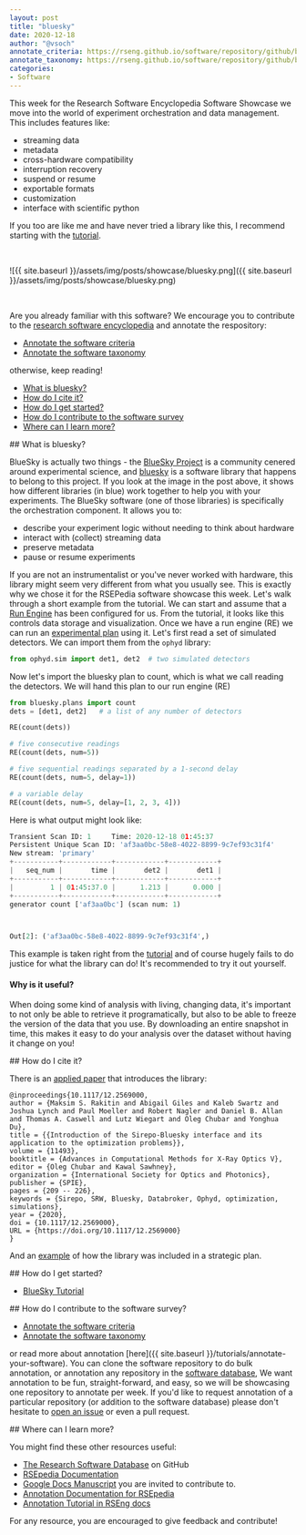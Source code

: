 ```yaml
---
layout: post
title: "bluesky"
date: 2020-12-18
author: "@vsoch"
annotate_criteria: https://rseng.github.io/software/repository/github/bluesky/bluesky/annotate-criteria/index.html
annotate_taxonomy: https://rseng.github.io/software/repository/github/bluesky/bluesky/annotate-taxonomy/
categories:
- Software
---
```


This week for the Research Software Encyclopedia Software Showcase we move into the world
of experiment orchestration and data management. This includes features like:

 - streaming data
 - metadata
 - cross-hardware compatibility
 - interruption recovery
 - suspend or resume
 - exportable formats
 - customization
 - interface with scientific python

If you too are like me and have never tried a library like this, I recommend
starting with the [tutorial](https://blueskyproject.io/bluesky/).

<br>

![{{ site.baseurl }}/assets/img/posts/showcase/bluesky.png]({{ site.baseurl }}/assets/img/posts/showcase/bluesky.png)

<br>

Are you already familiar with this software? We encourage you to contribute to the [research software encyclopedia](https://rseng.github.io/rse/tutorials/annotation/) and annotate the respository:

<ul>
<li><a href="{{ page.annotate_criteria }}" target="_blank">Annotate the software criteria</a></li>
<li><a href="{{ page.annotate_taxonomy }}" target="_blank">Annotate the software taxonomy</a></li>
</ul>

otherwise, keep reading!

<!--more--> 

 - [What is bluesky?](#what-is)
 - [How do I cite it?](#cite)
 - [How do I get started?](#getting-started)
 - [How do I contribute to the software survey](#contribute)
 - [Where can I learn more?](#learn-more)

<a id="what-is">
## What is bluesky?

BlueSky is actually two things - the [BlueSky Project](https://blueskyproject.io/) is a community cenered around
experimental science, and [bluesky](https://blueskyproject.io/bluesky/) is a software library that happens to belong
to this project. If you look at the image in the post above, it shows how different libraries (in blue) work together
to help you with your experiments. The BlueSky software (one of those libraries) is specifically the orchestration
component. It allows you to:

 - describe your experiment logic without needing to think about hardware
 - interact with (collect) streaming data
 - preserve metadata
 - pause or resume experiments

If you are not an instrumentalist or you've never worked with hardware, this library might seem very
different from what you usually see. This is exactly why we chose it for the RSEPedia software
showcase this week. Let's walk through a short example from the tutorial. We can start
and assume that a [Run Engine](https://blueskyproject.io/bluesky/tutorial.html#the-runengine) has
been configured for us. From the tutorial, it looks like this controls data storage
and visualization. Once we have a run engine (RE) we can run an [experimental plan](https://blueskyproject.io/bluesky/tutorial.html#common-experiments-plans) using it. Let's first read a set of simulated
detectors. We can import them from the `ophyd` library:

```python
from ophyd.sim import det1, det2  # two simulated detectors
```

Now let's import the bluesky plan to count, which is what we call reading the detectors.
We will hand this plan to our run engine (RE)

```python
from bluesky.plans import count
dets = [det1, det2]   # a list of any number of detectors

RE(count(dets))
```
```python
# five consecutive readings
RE(count(dets, num=5))

# five sequential readings separated by a 1-second delay
RE(count(dets, num=5, delay=1))

# a variable delay
RE(count(dets, num=5, delay=[1, 2, 3, 4]))
```

Here is what output might look like:

```python
Transient Scan ID: 1     Time: 2020-12-18 01:45:37
Persistent Unique Scan ID: 'af3aa0bc-58e8-4022-8899-9c7ef93c31f4'
New stream: 'primary'
+-----------+------------+------------+------------+
|   seq_num |       time |       det2 |       det1 |
+-----------+------------+------------+------------+
|         1 | 01:45:37.0 |      1.213 |      0.000 |
+-----------+------------+------------+------------+
generator count ['af3aa0bc'] (scan num: 1)



Out[2]: ('af3aa0bc-58e8-4022-8899-9c7ef93c31f4',)
```

This example is taken right from the [tutorial](https://blueskyproject.io/bluesky/tutorial.html#common-experiments-plans) and of course hugely fails to do justice for what the library can do! It's recommended to try it out
yourself.

#### Why is it useful?

When doing some kind of analysis with living, changing data, it's important to not only be able to retrieve
it programatically, but also to be able to 
freeze the version of the data that you use. By downloading an entire snapshot in time, this makes
it easy to do your analysis over the dataset without having it change on you!

<a id="cite">
## How do I cite it?

There is an [applied paper](https://www.spiedigitallibrary.org/conference-proceedings-of-spie/11493/1149311/Introduction-of-the-Sirepo-Bluesky-interface-and-its-application-to/10.1117/12.2569000.short?SSO=1) that 
introduces the library:

```
@inproceedings{10.1117/12.2569000,
author = {Maksim S. Rakitin and Abigail Giles and Kaleb Swartz and Joshua Lynch and Paul Moeller and Robert Nagler and Daniel B. Allan and Thomas A. Caswell and Lutz Wiegart and Oleg Chubar and Yonghua Du},
title = {{Introduction of the Sirepo-Bluesky interface and its application to the optimization problems}},
volume = {11493},
booktitle = {Advances in Computational Methods for X-Ray Optics V},
editor = {Oleg Chubar and Kawal Sawhney},
organization = {International Society for Optics and Photonics},
publisher = {SPIE},
pages = {209 -- 226},
keywords = {Sirepo, SRW, Bluesky, Databroker, Ophyd, optimization, simulations},
year = {2020},
doi = {10.1117/12.2569000},
URL = {https://doi.org/10.1117/12.2569000}
}
```

And an [example](https://www.bnl.gov/ps/docs/pdf/NSLS2-Strategic-Plan.pdf) of how the library
was included in a strategic plan.

<a id="getting-started">
## How do I get started?
 
 - [BlueSky Tutorial](https://blueskyproject.io/bluesky/tutorial.html)


<a id="contribute">
## How do I contribute to the software survey?

<ul>
  <li><a href="{{ page.annotate_criteria }}" target="_blank">Annotate the software criteria</a></li>
  <li><a href="{{ page.annotate_taxonomy }}" target="_blank">Annotate the software taxonomy</a></li>
</ul>

or read more about annotation [here]({{ site.baseurl }}/tutorials/annotate-your-software). You can clone the software repository to do
bulk annotation, or annotation any repository in the <a href="https://rseng.github.io/software/" target="_blank">software database</a>,
We want annotation to be fun, straight-forward, and easy, so we will be showcasing one repository to annotate per week.
If you'd like to request annotation of a particular repository (or addition to the software database)
please don't hesitate to [open an issue](https://github.com/rseng/software/issues) or even a pull request.

<a id="learn-more">
## Where can I learn more?

You might find these other resources useful:

 - [The Research Software Database](https://github.com/rseng/software) on GitHub
 - [RSEpedia Documentation](https://rseng.github.io/rse)
 - [Google Docs Manuscript](https://docs.google.com/document/d/1wDb0udH9OrFWrMBsAVb8RrUMCKKRHoyEep7yveJ1d0k/edit) you are invited to contribute to.
 - [Annotation Documentation for RSEpedia](https://rseng.github.io/rse/tutorials/annotation/)
 - [Annotation Tutorial in RSEng docs](https://rseng.github.io/rse/tutorials/annotation/)

For any resource, you are encouraged to give feedback and contribute!
